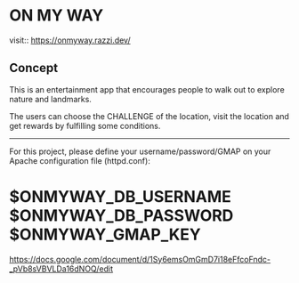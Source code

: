 # ON MY WAY
visit:: https://onmyway.razzi.dev/

Concept
-

This is an entertainment app that encourages people to walk out to explore nature and landmarks.

The users can choose the CHALLENGE of the location, visit the location and get rewards by fulfilling some conditions.

***

For this project, please define your username/password/GMAP on your Apache configuration file (httpd.conf):

$ONMYWAY_DB_USERNAME
$ONMYWAY_DB_PASSWORD
$ONMYWAY_GMAP_KEY
=======

https://docs.google.com/document/d/1Sy6emsOmGmD7i18eFfcoFndc-_pVb8sVBVLDa16dNOQ/edit

